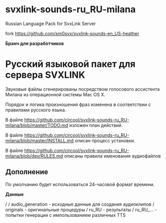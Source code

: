 # svxlink-sounds-ru_RU-milana
Russian Language Pack for SvxLink Server

fork https://github.com/sm0svx/svxlink-sounds-en_US-heather

__Бранч для разработчиков__

Русский языковой пакет для сервера SVXLINK
==========================================

Звуковые файлы сгенерированы посредством голосового ассистента Милана из операционной системы Mac OS X. 

Порядок и логика произношения фраз изменена в соответствии с правилами русского языка.

В файле https://github.com/circool/svxlink-sounds-ru_RU-milana/blob/master/TODO.md изложен план действий.

В файле https://github.com/circool/svxlink-sounds-ru_RU-milana/blob/master/INSTALL.md описан процесс установки.

В файле https://github.com/circool/svxlink-sounds-ru_RU-milana/blob/dev/RULES.md описаны правила именования аудиофайлов

Дополнение
----------

По умолчанию будет использоваться 24-часовой формат времени.


__Данные__

/
/ audio_generation 	- исходные данные для создания аудиоклипов
/ originals			- оригинальные процедуры
/ ru_RU 			- результаты
/ ru_RU_...			- попытки генерации с импользованием различных TTS